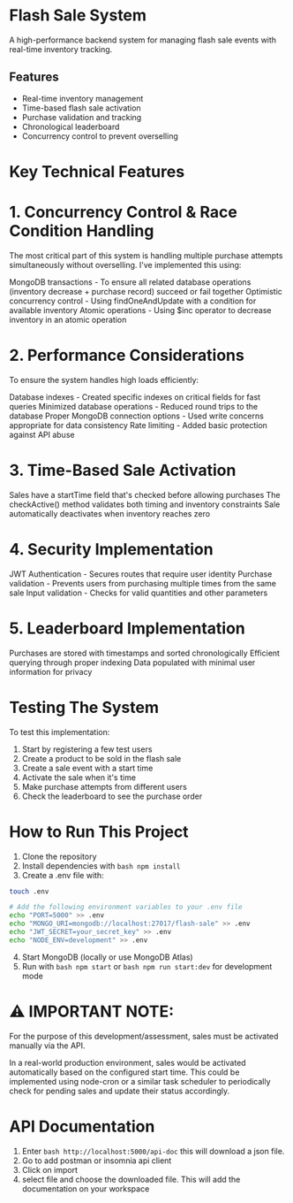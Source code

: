 # Flash Sale System

A high-performance backend system for managing flash sale events with real-time inventory tracking.

## Features

- Real-time inventory management
- Time-based flash sale activation
- Purchase validation and tracking
- Chronological leaderboard
- Concurrency control to prevent overselling

# Key Technical Features

# 1. Concurrency Control & Race Condition Handling

The most critical part of this system is handling multiple purchase attempts simultaneously without overselling. I've implemented this using:

MongoDB transactions - To ensure all related database operations (inventory decrease + purchase record) succeed or fail together
Optimistic concurrency control - Using findOneAndUpdate with a condition for available inventory
Atomic operations - Using $inc operator to decrease inventory in an atomic operation

# 2. Performance Considerations

To ensure the system handles high loads efficiently:

Database indexes - Created specific indexes on critical fields for fast queries
Minimized database operations - Reduced round trips to the database
Proper MongoDB connection options - Used write concerns appropriate for data consistency
Rate limiting - Added basic protection against API abuse

# 3. Time-Based Sale Activation

Sales have a startTime field that's checked before allowing purchases
The checkActive() method validates both timing and inventory constraints
Sale automatically deactivates when inventory reaches zero

# 4. Security Implementation

JWT Authentication - Secures routes that require user identity
Purchase validation - Prevents users from purchasing multiple times from the same sale
Input validation - Checks for valid quantities and other parameters

# 5. Leaderboard Implementation

Purchases are stored with timestamps and sorted chronologically
Efficient querying through proper indexing
Data populated with minimal user information for privacy

# Testing The System

To test this implementation:

1. Start by registering a few test users
2. Create a product to be sold in the flash sale
3. Create a sale event with a start time
4. Activate the sale when it's time
5. Make purchase attempts from different users
6. Check the leaderboard to see the purchase order

# How to Run This Project

1. Clone the repository
2. Install dependencies with `bash npm install`
3. Create a .env file with:

```bash
touch .env

# Add the following environment variables to your .env file
echo "PORT=5000" >> .env
echo "MONGO_URI=mongodb://localhost:27017/flash-sale" >> .env
echo "JWT_SECRET=your_secret_key" >> .env
echo "NODE_ENV=development" >> .env
```

4. Start MongoDB (locally or use MongoDB Atlas)
5. Run with `bash npm start` or `bash npm run start:dev` for development mode

# ⚠️ IMPORTANT NOTE:

For the purpose of this development/assessment, sales must be activated manually via the API.

In a real-world production environment, sales would be activated automatically based on the configured start time. This could be implemented using node-cron or a similar task scheduler to periodically check for pending sales and update their status accordingly.

# API Documentation

1. Enter `bash http://localhost:5000/api-doc` this will download a json file.
2. Go to add postman or insomnia api client
3. Click on import
4. select file and choose the downloaded file.
   This will add the documentation on your workspace
